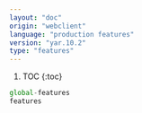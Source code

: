 ```yaml
---
layout: "doc"
origin: "webclient"
language: "production features"
version: "yar.10.2"
type: "features"
---
```


1. TOC
{:toc}

```js
global-features
features
```
